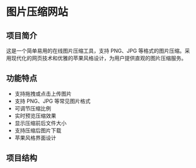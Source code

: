# 图片压缩网站

## 项目简介
这是一个简单易用的在线图片压缩工具，支持 PNG、JPG 等格式的图片压缩。采用现代化的网页技术和优雅的苹果风格设计，为用户提供直观的图片压缩服务。

## 功能特点
- 支持拖拽或点击上传图片
- 支持 PNG、JPG 等常见图片格式
- 可调节压缩比例
- 实时预览压缩效果
- 显示压缩前后文件大小
- 支持压缩后图片下载
- 苹果风格界面设计

## 项目结构